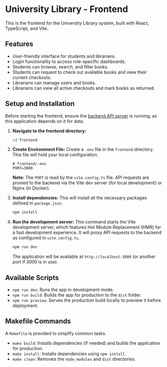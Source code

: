 # University Library - Frontend

This is the frontend for the University Library system, built with React, TypeScript, and Vite.

## Features

-   User-friendly interface for students and librarians.
-   Login functionality to access role-specific dashboards.
-   Students can browse, search, and filter books.
-   Students can request to check out available books and view their current checkouts.
-   Librarians can manage users and books.
-   Librarians can view all active checkouts and mark books as returned.

## Setup and Installation

Before starting the frontend, ensure the [backend API server](../backend/README.md) is running, as this application depends on it for data.

1.  **Navigate to the frontend directory:**
    ```bash
    cd frontend
    ```

2.  **Create Environment File:**
    Create a `.env` file in the `frontend` directory. This file will hold your local configuration.
    ```.env
    # frontend/.env
    PORT=3000
    ```
    **Note:** The `PORT` is read by the `vite.config.ts` file. API requests are proxied to the backend via the Vite dev server (for local development) or Nginx (in Docker).

3.  **Install dependencies:**
    This will install all the necessary packages defined in `package.json`.
    ```bash
    npm install
    ```

4.  **Run the development server:**
    This command starts the Vite development server, which features Hot Module Replacement (HMR) for a fast development experience. It will proxy API requests to the backend as configured in `vite.config.ts`.
    ```bash
    npm run dev
    ```
    The application will be available at `http://localhost:3000` (or another port if 3000 is in use).

## Available Scripts

-   `npm run dev`: Runs the app in development mode.
-   `npm run build`: Builds the app for production to the `dist` folder.
-   `npm run preview`: Serves the production build locally to preview it before deployment.

## Makefile Commands

A `Makefile` is provided to simplify common tasks.
- `make build`: Installs dependencies (if needed) and builds the application for production.
- `make install`: Installs dependencies using `npm install`.
- `make clean`: Removes the `node_modules` and `dist` directories.